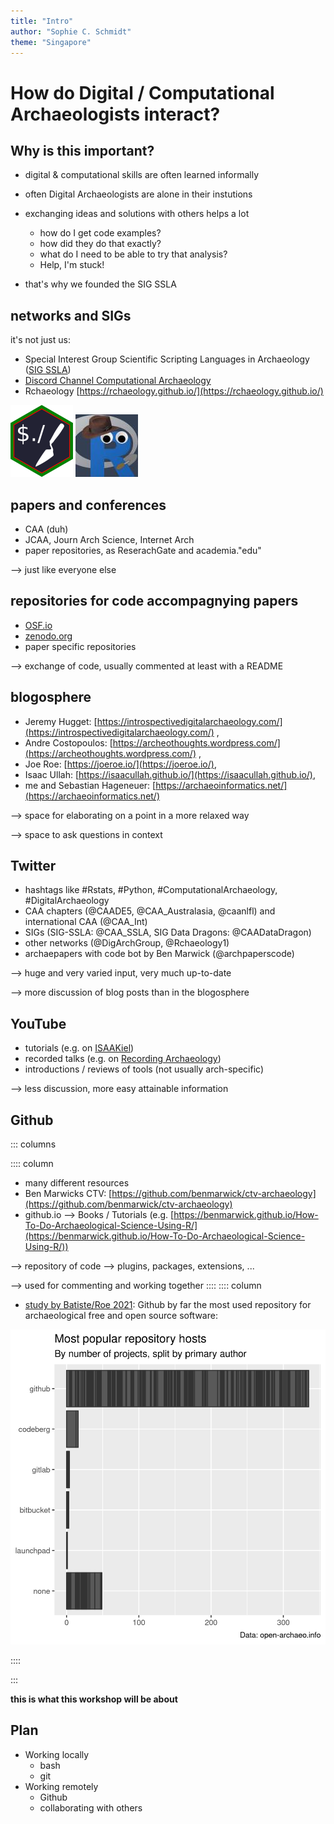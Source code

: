 ```yaml
---
title: "Intro"
author: "Sophie C. Schmidt"
theme: "Singapore"
---
```


# How do Digital / Computational Archaeologists interact?

## Why is this important?

- digital & computational skills are often learned informally
- often Digital Archaeologists are alone in their instutions
- exchanging ideas and solutions with others helps a lot
  - how do I get code examples?
  - how did they do that exactly?
  - what do I need to be able to try that analysis?
  - Help, I'm stuck!

- that's why we founded the SIG SSLA


## networks and SIGs

it's not just us:

- Special Interest Group Scientific Scripting Languages in Archaeology ([SIG SSLA](https://sslarch.github.io/))
- [Discord Channel Computational Archaeology](https://discord.com/invite/Z9UXwjASM5)
- Rchaeology [https://rchaeology.github.io/](https://rchaeology.github.io/)

![](./images/logo.png)
![](./images/Rchaeology_logo.jpg)

## papers and conferences

- CAA (duh)
- JCAA, Journ Arch Science, Internet Arch
- paper repositories, as ReserachGate and academia."edu"

--> just like everyone else


## repositories for code accompagnying papers

- [OSF.io](https://osf.io/)
- [zenodo.org](https://zenodo.org/)
- paper specific repositories

--> exchange of code, usually commented at least with a README

## blogosphere

- Jeremy Hugget: [https://introspectivedigitalarchaeology.com/](https://introspectivedigitalarchaeology.com/) ,
- Andre Costopoulos: [https://archeothoughts.wordpress.com/](https://archeothoughts.wordpress.com/) ,
- Joe Roe: [https://joeroe.io/](https://joeroe.io/),
- Isaac Ullah: [https://isaacullah.github.io/](https://isaacullah.github.io/),
- me and Sebastian Hageneuer: [https://archaeoinformatics.net/](https://archaeoinformatics.net/)

--> space for elaborating on a point in a more relaxed way

--> space to ask questions in context


## Twitter

- hashtags like #Rstats, #Python, #ComputationalArchaeology, #DigitalArchaeology
- CAA chapters (@CAADE5, @CAA_Australasia, @caanlfl) and international CAA (@CAA_Int)
- SIGs (SIG-SSLA: @CAA_SSLA, SIG Data Dragons: @CAADataDragon)
- other networks (@DigArchGroup, @Rchaeology1)
- archaepapers with code bot by Ben Marwick (@archpaperscode)

--> huge and very varied input, very much up-to-date

--> more discussion of blog posts than in the blogosphere

## YouTube

- tutorials (e.g. on [ISAAKiel](https://www.youtube.com/channel/UCNhj3I--Xhm1plgLpR2V2Cw))
- recorded talks (e.g. on [Recording Archaeology](https://www.youtube.com/c/RecordingArchaeologyVideos))
- introductions / reviews of tools (not usually arch-specific)

--> less discussion, more easy attainable information

## Github
::: columns

:::: column

- many different resources
- Ben Marwicks CTV: [https://github.com/benmarwick/ctv-archaeology](https://github.com/benmarwick/ctv-archaeology) 
- github.io --> Books / Tutorials (e.g. [https://benmarwick.github.io/How-To-Do-Archaeological-Science-Using-R/](https://benmarwick.github.io/How-To-Do-Archaeological-Science-Using-R/))

--> repository of code --> plugins, packages, extensions, ...

--> used for commenting and working together
:::: 
:::: column
- [study by Batiste/Roe 2021](https://github.com/zackbatist/caa2021-openarchaeo/): Github by far the most used repository for archaeological free and open source software:

![](./images/RoeBatiste_repo-hosts.png)

::::

:::


**this is what this workshop will be about**

## Plan

- Working locally
    - bash
    - git
- Working remotely
    - Github
    - collaborating with others
